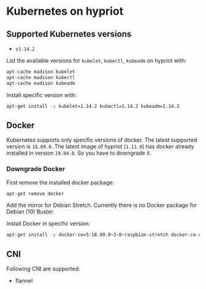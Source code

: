 # Kubernetes on hypriot

## Supported Kubernetes versions

* `v1.14.2`

List the available versions for `kubelet`, `kubectl`, `kubeadm` on hypriot with:

```bash
apt-cache madison kubelet
apt-cache madison kubectl
apt-cache madison kubeadm
```

Install specific version with:

```bash
apt-get install -y kubelet=1.14.2 kubectl=1.14.2 kubeadm=1.14.2
```

## Docker

Kubernetes supports only specific versions of docker. The latest supported version is `18.09.0`. The latest image of hypriot (`1.11.0`) has docker already installed in version `19.04.0`. So you have to downgrade it.

### Downgrade Docker

First remove the installed docker package:

```bash
apt-get remove docker
```

Add the mirror for Debian Stretch. Currently there is no Docker package for Debian (10) Buster.

Install Docker in specific version:

```bash
apt-get install -y docker-ce=5:18.09.0~3-0~raspbian-stretch docker-ce-cli=5:18.09.0~3-0~raspbian-stretch
```

## CNI

Following CNI are supported:

* flannel
